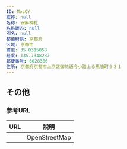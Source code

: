 ```yaml
---
ID: MocQY
総称: null
名称: 安麻神社
名称読み: null
別名: null
都道府県: 京都府
区域: 京都市
緯度: 35.0315058
経度: 135.7348287
郵便番号: 6028386
住所: 京都府京都市上京区御前通今小路上る馬喰町９３１
---
```


## その他

### 参考URL

| URL | 説明          |
| --- | ------------- |
|     | OpenStreetMap |
